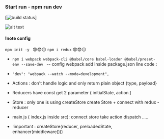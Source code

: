 ### Start run  - npm run dev
[![build status](https://img.shields.io/travis/KELiON/redux-async-initial-state/master.svg?style=flat-square)]

![alt text](https://miro.medium.com/max/3656/1*jVw1kwKpvWsKcqp9o29iHA.png "Lifecycle redux")

#### !note config 
```npm init -y ```
😎😎😗
```npm i redux```
😎😎😗

- ```npm i webpack webpack-cli @babel/core babel-loader @babel/preset-env --save-dev ```
-- config webpack add inside package.json line code :         
- ```"dev": "webpack --watch --mode=development",```

- Actions : don't handle logic and only return plain object {type, payload}
- Reducers have const get 2 parameter ( initialState, action )
- Store : only one is using createStore create Store + connect with redux - reducer 
- main.js ( index.js inside src): connect store take action dispatch .....
- !important : createStore(reducer, preloadedState, enhancer(middleware()))